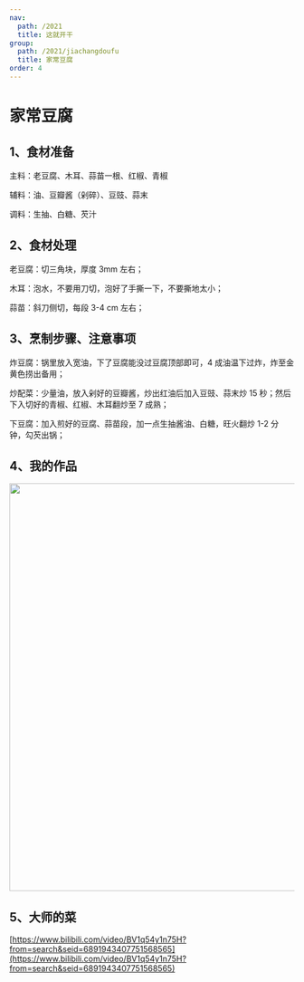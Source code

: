 ```yaml
---
nav:
  path: /2021
  title: 这就开干
group:
  path: /2021/jiachangdoufu
  title: 家常豆腐
order: 4
---
```


# 家常豆腐

## 1、食材准备

主料：老豆腐、木耳、蒜苗一根、红椒、青椒

辅料：油、豆瓣酱（剁碎）、豆豉、蒜末

调料：生抽、白糖、芡汁

## 2、食材处理

老豆腐：切三角块，厚度 3mm 左右；

木耳：泡水，不要用刀切，泡好了手撕一下，不要撕地太小；

蒜苗：斜刀侧切，每段 3-4 cm 左右；

## 3、烹制步骤、注意事项

炸豆腐：锅里放入宽油，下了豆腐能没过豆腐顶部即可，4 成油温下过炸，炸至金黄色捞出备用；

炒配菜：少量油，放入剁好的豆瓣酱，炒出红油后加入豆豉、蒜末炒 15 秒；然后下入切好的青椒、红椒、木耳翻炒至 7 成熟；

下豆腐：加入煎好的豆腐、蒜苗段，加一点生抽酱油、白糖，旺火翻炒 1-2 分钟，勾芡出锅；

## 4、我的作品

<img src="https://img.alicdn.com/imgextra/i2/O1CN01BZPMku1HwWGaIWGEs_!!6000000000822-0-tps-2915-2718.jpg" width="720"/>

## 5、大师的菜

[https://www.bilibili.com/video/BV1q54y1n75H?from=search&seid=6891943407751568565](https://www.bilibili.com/video/BV1q54y1n75H?from=search&seid=6891943407751568565)
